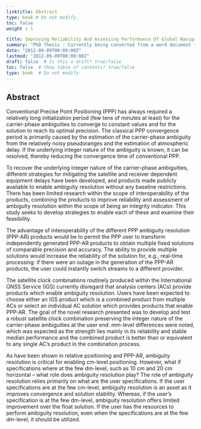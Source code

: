```yaml
---
linktitle: Abstract
type: book # Do not modify.
toc: false
weight : 1

title: Improving Reliability And Assessing Performance Of Global Navigation Satellite System Precise Point Positioning Ambiguity Resolution
summary: "PhD Thesis : Currently being converted from a word document to markdown format"
date: "2012-09-09T00:00:00Z"
lastmod: "2012-09-09T00:00:00Z"
draft: false  # Is this a draft? true/false
toc: false  # Show table of contents? true/false
type: book  # Do not modify.
---
```


## Abstract

Conventional Precise Point Positioning (PPP) has always required a relatively long initialization period (few tens of minutes at least) for the carrier-phase ambiguities to converge to constant values and for the solution to reach its optimal precision. The classical PPP convergence period is primarily caused by the estimation of the carrier-phase ambiguity from the relatively noisy pseudoranges and the estimation of atmospheric delay. If the underlying integer nature of the ambiguity is known, it can be resolved, thereby reducing the convergence time of conventional PPP.

To recover the underlying integer nature of the carrier-phase ambiguities, different strategies for mitigating the satellite and receiver dependent equipment delays have been developed, and products made publicly available to enable ambiguity resolution without any baseline restrictions. There has been limited research within the scope of interoperability of the products, combining the products to improve reliability and assessment of ambiguity resolution within the scope of being an integrity indicator. This study seeks to develop strategies to enable each of these and examine their feasibility.

The advantage of interoperability of the different PPP ambiguity resolution (PPP-AR) products would be to permit the PPP user to transform independently generated PPP-AR products to obtain multiple fixed solutions of comparable precision and accuracy. The ability to provide multiple solutions would increase the reliability of the solution for, e.g., real-time processing: if there were an outage in the generation of the PPP-AR products, the user could instantly switch streams to a different provider.

The satellite clock combinations routinely produced within the International GNSS Service (IGS) currently disregard that analysis centers (ACs) provide products which enable ambiguity resolution. Users have been expected to choose either an IGS product which is a combined product from multiple ACs or select an individual AC solution which provides products that enable PPP-AR. The goal of the novel research presented was to develop and test a robust satellite clock combination preserving the integer nature of the carrier-phase ambiguities at the user end. mm-level differences were noted, which was expected as the strength lies mainly in its reliability and stable median performance and the combined product is better than or equivalent to any single AC’s product in the combination process.

As have been shown in relative positioning and PPP-AR, ambiguity resolution is critical for enabling cm-level positioning. However, what if specifications where at the few dm-level, such as 10 cm and 20 cm horizontal – what role does ambiguity resolution play? The role of ambiguity resolution relies primarily on what are the user specifications. If the user specifications are at the few cm-level, ambiguity resolution is an asset as it improves convergence and solution stability. Whereas, if the user’s specification is at the few dm-level, ambiguity resolution offers limited improvement over the float solution. If the user has the resources to perform ambiguity resolution, even when the specifications are at the few dm-level, it should be utilized.

